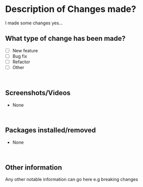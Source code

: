 # Description of Changes made?
I made some changes yes...

## What type of change has been made?

- [ ] New feature
- [ ] Bug fix
- [ ] Refactor
- [ ] Other

<br>

## Screenshots/Videos

- None

<br>

## Packages installed/removed

- None

<br>

## Other information

Any other notable information can go here e.g breaking changes
